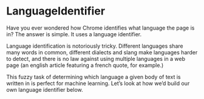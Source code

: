# LanguageIdentifier
Have you ever wondered how Chrome identifies what language the page is in? The answer is simple. It uses a language identifier.

Language identification is notoriously tricky. Different languages share many words in common, different dialects and slang make languages harder to detect, and there is no law against using multiple languages in a web page (an english article featuring a french quote, for example.)

This fuzzy task of determining which language a given body of text is written in is perfect for machine learning. Let’s look at how we’d build our own language identifier below.

